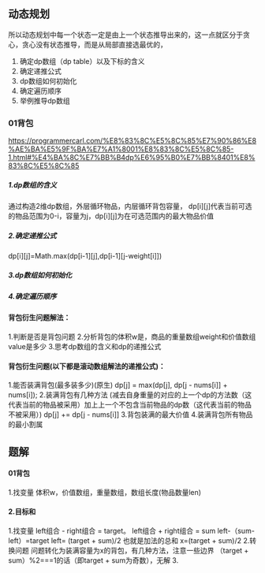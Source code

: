 ## 动态规划
所以动态规划中每一个状态一定是由上一个状态推导出来的，这一点就区分于贪心，贪心没有状态推导，而是从局部直接选最优的，

1. 确定dp数组（dp table）以及下标的含义
2. 确定递推公式
3. dp数组如何初始化
4. 确定遍历顺序
5. 举例推导dp数组

### 01背包
https://programmercarl.com/%E8%83%8C%E5%8C%85%E7%90%86%E8%AE%BA%E5%9F%BA%E7%A1%8001%E8%83%8C%E5%8C%85-1.html#%E4%BA%8C%E7%BB%B4dp%E6%95%B0%E7%BB%8401%E8%83%8C%E5%8C%85

##### 1.dp数组的含义
通过构造2维dp数组，外层循环物品，内层循环背包容量，
dp[i][j]代表当前可选的物品范围为0-i，容量为j，dp[i][j]为在可选范围内的最大物品价值
##### 2.确定递推公式
dp[i][j]=Math.max(dp[i-1][j],dp[i-1][j-weight[i]])
##### 3.dp数组如何初始化
##### 4.确定遍历顺序


#### 背包衍生问题解法：
1.判断是否是背包问题
2.分析背包的体积w是，商品的重量数组weight和价值数组value是多少
3.思考dp数组的含义和dp的递推公式

#### 背包衍生问题(以下都是滚动数组解法的递推公式)：
1.能否装满背包(最多装多少)(原生)
dp[j] = max(dp[j], dp[j - nums[i]] + nums[i]);
2.装满背包有几种方法
(减去自身重量的对应的上一个dp的方法数（这代表当前的物品被采用）加上上一个不包含当前物品的dp数（这代表当前的物品不被采用）)
dp[j] += dp[j - nums[i]]
3.背包装满的最大价值
4.装满背包所有物品的最小割属

## 题解
####  01背包
1.找变量
体积w，价值数组，重量数组，数组长度(物品数量len)

#### 2.目标和
1.找变量
left组合 - right组合 = target。
left组合 + right组合 = sum
left-（sum-left）=target
left= (target + sum)/2 
也就是加法的总和 x=(target + sum)/2
2.转换问题
问题转化为装满容量为x的背包，有几种方法，注意一些边界
（target + sum）%2===1的话（即target + sum为奇数），无解
3.
